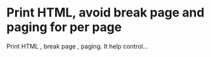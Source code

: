 # Print HTML, avoid break page and paging for per page
Print HTML , break page , paging. It help control...
